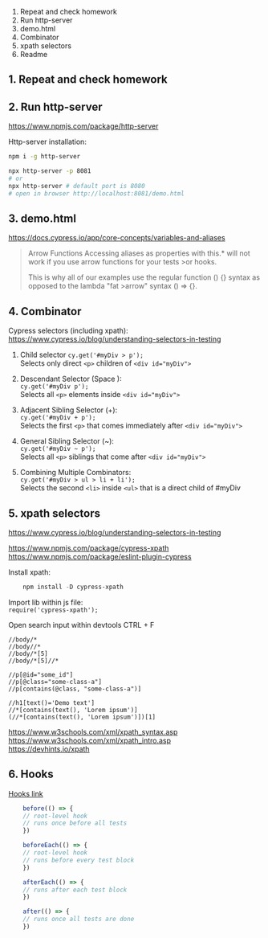 1. Repeat and check homework
2. Run http-server
3. demo.html
4. Combinator 
5. xpath selectors
6. Readme

## 1. Repeat and check homework


## 2. Run http-server

https://www.npmjs.com/package/http-server  

Http-server installation:  
```bash
npm i -g http-server
```

```bash
npx http-server -p 8081
# or
npx http-server # default port is 8080
# open in browser http://localhost:8081/demo.html
``` 


## 3. demo.html

https://docs.cypress.io/app/core-concepts/variables-and-aliases  
>Arrow Functions
>Accessing aliases as properties with this.* will not work if you use arrow functions for your tests >or hooks.
>
>This is why all of our examples use the regular function () {} syntax as opposed to the lambda "fat >arrow" syntax () => {}.



## 4. Combinator

Cypress selectors (including xpath):  
https://www.cypress.io/blog/understanding-selectors-in-testing  

1. Child selector
   `cy.get('#myDiv > p');`  
   Selects only direct `<p>` children of `<div id="myDiv">`

2. Descendant Selector (Space ):  
   `cy.get('#myDiv p');`  
   Selects all `<p>` elements inside `<div id="myDiv">`

3. Adjacent Sibling Selector (+):  
   `cy.get('#myDiv + p');`  
   Selects the first `<p>` that comes immediately after `<div id="myDiv">`

4. General Sibling Selector (~):   
   `cy.get('#myDiv ~ p');`  
   Selects all `<p>` siblings that come after `<div id="myDiv">`

5. Combining Multiple Combinators:  
   `cy.get('#myDiv > ul > li + li');`  
   Selects the second `<li>` inside `<ul>` that is a direct child of #myDiv

## 5. xpath selectors


https://www.cypress.io/blog/understanding-selectors-in-testing  

https://www.npmjs.com/package/cypress-xpath  
https://www.npmjs.com/package/eslint-plugin-cypress  

Install xpath: 
```powershell
    npm install -D cypress-xpath
```
Import lib within js file:  
`require('cypress-xpath');`


Open search input within devtools CTRL + F
```
//body/*
//body//*
//body/*[5]
//body/*[5]//*

//p[@id="some_id"]
//p[@class="some-class-a"]
//p[contains(@class, "some-class-a")]

//h1[text()='Demo text']
//*[contains(text(), 'Lorem ipsum')]
(//*[contains(text(), 'Lorem ipsum')])[1]
```

https://www.w3schools.com/xml/xpath_syntax.asp  
https://www.w3schools.com/xml/xpath_intro.asp  
https://devhints.io/xpath  


## 6. Hooks

[Hooks link](https://docs.cypress.io/app/core-concepts/writing-and-organizing-tests#Hooks)

```js
    before(() => {
    // root-level hook
    // runs once before all tests
    })

    beforeEach(() => {
    // root-level hook
    // runs before every test block
    })

    afterEach(() => {
    // runs after each test block
    })

    after(() => {
    // runs once all tests are done
    })
```
